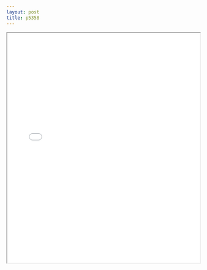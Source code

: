 ```yaml
---
layout: post
title: p5358
---
```


<div class="pdf-container">
<iframe src="ea/assets/pdfs/p5358.pdf" height="600" width="100%" allowFullScreen="true"></iframe>
</div>

